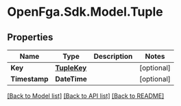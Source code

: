# OpenFga.Sdk.Model.Tuple

## Properties

Name | Type | Description | Notes
------------ | ------------- | ------------- | -------------
**Key** | [**TupleKey**](TupleKey.md) |  | [optional] 
**Timestamp** | **DateTime** |  | [optional] 

[[Back to Model list]](../README.md#models) [[Back to API list]](../README.md#api-endpoints) [[Back to README]](../README.md)

